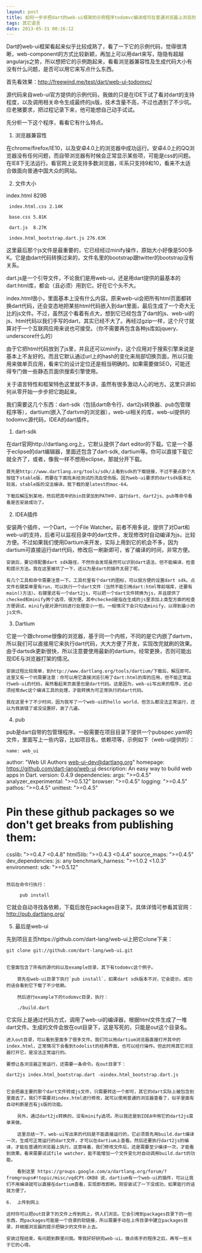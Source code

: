 ```yaml
---
layout: post
title: 如何一步步把dart的web-ui框架的示例程序todomvc编译成可在普通浏览器上浏览的网站
tags: 其它语言
date: 2013-05-31 00:16:12
---
```


Dart的web-ui框架看起来似乎比较成熟了，看了一下它的示例代码，觉得很清晰，web-component的方式比较新颖，再加上可以用dart来写，隐隐有超越angularjs之势，所以想把它的示例跑起来，看看浏览器兼容性及生成代码大小有没有什么问题，是否可以用它来写点什么东西。

首先看效果：http://freewind.me/test/dart/web-ui-todomvc/

源代码来自web-ui官方提供的示例代码，我做的只是在IDE下试了看对dart的支持程度，以及调用相关命令生成最终的js版，技术含量不高，不过也遇到了不少坑。应老猪要求，把过程记录下来，他可能想自己动手试试。

先分析一下这个程序，看看它有什么特点。

1.  浏览器兼容性

在chrome/firefox/IE10，以及安卓4.0上的浏览器中成功运行。安卓4.0上的QQ浏览器没有任何问题，而自带浏览器有时候会正常显示某些项，可能是css的问题。在IE8下无法运行。看官网上说支持多数浏览器，IE系只支持9和10，看来不太适合做面向普通中国大众的网站。

2.  文件大小

index.html 829B

     index.html.css 2.14K

     base.css 5.81K

     dart.js  8.27K

     index.html_bootstrap.dart.js 276.63K

这里最后那个js文件是最重要的，它已经经过minify操作，原始大小好像是500多K。它是由dart代码转换过来的，文件名里的bootstrap跟twitter的bootstrap没有关系。

dart.js是一个引导文件，不论我们是用web-ui，还是用dart提供的最基本的dart:html库，都会（且必须）用到它。好在它个头不大。

index.html很小，里面基本上没有什么内容。原来web-ui会把所有html页面都转换dart代码，还会变态地把某些html代码嵌入到dart里面，最后生成了一个奇大无比的js文件。不过，虽然这个看着有点大，想到它已经包含了dart的js、web-ui的js、html代码以我们手写的dart，其实已经不大了。再经过gzip一样，这个尺寸就算对于一个互联网应用来说也可接受。（你不需要再包含各种js库如jquery、underscore什么的）

由于它把html代码放到了js里，并且还可以minify，这个应用对于搜索引擎来说是基本上不友好的。而且它默认通过url上的hash的变化来局部切换页面，所以只能用来做单页应用，看来它的设计定位还是相当明确的。如果需要做SEO，可能还得专门做一些静态页面供搜索引擎使用。

关于语言特性和框架特色这里就不多讲，虽然有很多激动人心的地方。这里只讲如何从零开始一步步把它跑起来。

我们需要这几个东西：dart-sdk（包括dart命令行、dart2js转换器、pub包管理程序等），dartium(嵌入了dartvm的浏览器），web-ui相关的库，web-ui提供的todomvc源代码，IDEA的dart插件。

1.  dart-sdk

在dart官网http://dartlang.org上，它默认提供了dart editor的下载。它是一个基于eclipse的dart编辑器，里面还包含了dart-sdk, dartium等。你可以直接下载它就全齐了，或者，像我一样不想用eclipse，那就分开下载。

    首先是http://www.dartlang.org/tools/sdk/上看到sdk的下载链接，不过不要点那个大按钮下stable版，而要在下面找未经测试的流血受伤版。因为web-ui要求的dartsdk版本比较高，stable版的没法编译。我下载的是latest的mac-64。

    下载后解压到某地，然后把其中的bin目录加到PATH中，运行dart、dart2js、pub等命令看看是否安装成功了。

2.  IDEA插件

安装两个插件，一个Dart，一个File Watcher。前者不用多说，提供了对Dart和web-ui的支持，后者可以监视目录中的dart文件，发现修改时自动编译为js，比较方便。不过如果我们使用Dartium来开发，实际上用到它的机会不多，因为dartium可直接运行dart代码，修改后一刷新即可，省了编译的时间，非常方便。

    安装后，要记得配置dart sdk路径，不然你会发现虽然可以识别dart语法，但不能编译、检查和提示方法。我在这里被坑了一下，还以为是dart的插件太弱了呢。

    有几个工具和命令需要注意一下。工具栏里有个dart的图标，可以很方便的设置dart sdk。点文件右键菜单里有run，可以执行一个dart文件（当然不能引用dart:html等前端库，还要有main()方法）。右键里还有一个dart2js，可以把一个dart文件转换为js，并且提供了checked和minify两个选项，很方便。其中checked是指在生成的js里添加上类型方面的检查方便调试，minify是对源代码进行处理变小一些。一般情况下会只勾选minify，以得到最小的js文件。

3.  Dartium

它是一个跟chrome很像的浏览器，基于同一个内核，不同的是它内嵌了dartvm，所以我们可以直接用它来执行dart代码，大大方便了开发，实现改完就刷的效果。由于dartsdk更新很快，所以注意要使用最新的dartium，经常更换，否则可能出现IDE与浏览器打架的情况。

    安装过程比较简单，到http://www.dartlang.org/tools/dartium/下载后，解压即可。这里又有一个坑需要注意：你可以用它直接浏览引用了dart:html的库的应用，但不能正常运行web-ui的代码，虽然看起来页面里也是dart代码。这是因为，web-ui写出来的程序，还必须经常dwc这个编译工具的处理，才能转换为可正常执行的dart代码。

    我在这里卡了不少时间，因为我写了一个web-ui的hello world，但怎么都没法正常运行，还以为我装错了或没设置好，装了几遍。

4.  pub

pub是dart自带的包管理程序。一般需要在项目目录下提供一个pubspec.yaml的文件，里面写上一些内容，比如项目名，依赖项等，示例如下（web-ui提供的）：

    name: web_ui
author: "Web UI Authors <web-ui-dev@dartlang.org>"
homepage: https://github.com/dart-lang/web-ui
description: An easy way to build web apps in Dart.
version: 0.4.9
dependencies:
  args: ">=0.4.5"
  analyzer_experimental: ">=0.5.12"
  browser: ">=0.4.5"
  logging: ">=0.4.5"
  pathos: ">=0.4.5"
  unittest: ">=0.4.5"
  # Pin these github packages so we don't get breaks from publishing them:
  csslib: ">=0.4.7 <0.4.8"
  html5lib: ">=0.4.3 <0.4.4"
  source_maps: ">=0.4.5"
dev_dependencies:
  js: any
  benchmark_harness: ">=1.0.2 <1.0.3"
environment:
  sdk: ">=0.5.12"

```

然后在命令行执行：

     pub install

```

它就会自动寻找各依赖，下载后放在packages目录下。具体详情可参看其官网：http://pub.dartlang.org/

5.  最后是web-ui

先到项目主页https://github.com/dart-lang/web-ui上把它clone下来：

    git clone git://github.com/dart-lang/web-ui.git

```

它里面包含了所有的源代码以及example目录，其下有todomvc这个例子。

    首先在web-ui目录下执行`pub install`，如果dart sdk版本不对，它会提示。成功的话会看到它下载了不少依赖。

    然后进行example下的todomvc目录，执行：

    ./build.dart

```

它实际上是通过代码方式，调用了web-ui的编译器，根据html文件生成了一堆dart文件。生成的文件会放在out目录下，这是写死的，只能是out这个目录名。

    进入out目录，可以看到里面多了很多文件。我们可以用dartium浏览器直接打开其中的index.html，正常情况下会看到todolist的经典界面，也可以经行操作。但此时用其它浏览器打开它，是没法正常运行的。

    要想让各浏览器正常运行，还需要一条命令。在out目录下：

    dart2js index.html_bootstrap.dart -oindex.html_bootstrap.dart.js

```

它会把最主要的那个dart文件转成js文件，只需要转这一个即可，其它的dart实际上被包含到里面去了。我们不需要对index.html进行修改，就可以使用普通的浏览器查看了，似乎里面有自动判断是否有js版的功能。

    另外，通过dart2js转换的，没有minify选项。所以我还是到IDEA中用它的dart2js菜单来做。

    这里总结一下，web-ui写出来的代码是不能直接运行的，它必须首先用build.dart编译一次，生成可正常运行的dart文件，才可以在dartium上查看。然后还要执行dart2js的编译，才能在普通的浏览器上执行。这意味着，我们修改文件后，还是需要至少编译一次，才能看到效果。看来需要试试file watcher，能不能增加一个文件变化时自动调用build.dart的功能。

    看到这里 https://groups.google.com/a/dartlang.org/forum/?fromgroups#!topic/misc/vqdCPt-OKB8 说，dartium有一个web-ui的插件，可以让我们不用编译就可以直接在dartium查看，实现即改即刷。刚安装试了一下没成功，如果能行的话就方便了。

6.  上传到网上

这时你可以把out目录下的文件上传到网上，供人们浏览。它会引用到packages目录下的一些东西，而packages可能是一个目录的软链接，所以需要手动在上传目录中建立packages目录，并根据浏览器的提示把缺少的文件补上去。

安装过程结束，有问题到群里问我。等我好好研究web-ui，做点练手的程序之后，再写一些关于它的心得。
